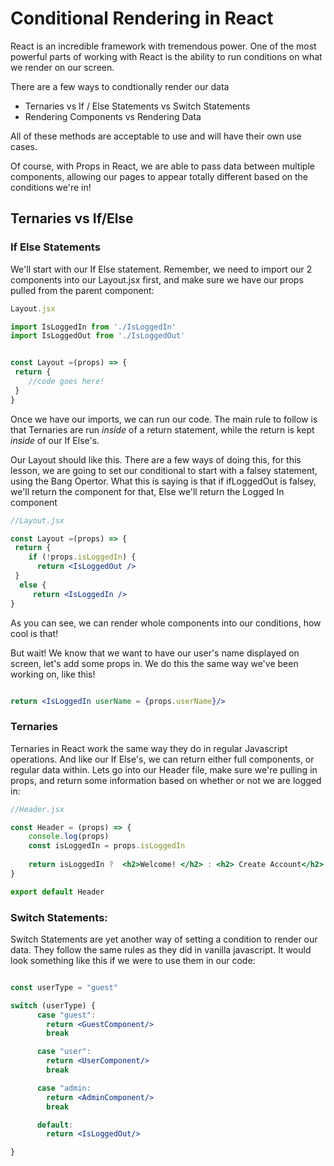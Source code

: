 # Conditional Rendering in React

React is an incredible framework with tremendous power. One of the most powerful parts of working with React is the ability to run conditions on what we render on our screen.

There are a few ways to condtionally render our data
- Ternaries vs If / Else Statements vs Switch Statements
- Rendering Components vs Rendering Data

All of these methods are acceptable to use and will have their own use cases.

Of course, with Props in React, we are able to pass data between multiple components, allowing our pages to appear totally different based on the conditions we're in!


## Ternaries vs If/Else


### If Else Statements

We'll start with our If Else statement. Remember, we need to import our 2 components into our Layout.jsx first, and make sure we have our props pulled from the parent component:


```jsx
Layout.jsx

import IsLoggedIn from './IsLoggedIn'
import IsLoggedOut from './IsLoggedOut'


const Layout =(props) => {
 return {
    //code goes here!
 }
}

```


Once we have our imports, we can run our code.  The main rule to follow is that Ternaries are run *inside* of a return statement, while the return is kept *inside* of our If Else's. 

Our Layout should like this. There are a few ways of doing this, for this lesson, we are going to set our conditional to start with a falsey statement, using the Bang Opertor. What this is saying is that if ifLoggedOut is falsey, we'll return the component for that, Else we'll return the Logged In component


```jsx
//Layout.jsx

const Layout =(props) => {
 return {
    if (!props.isLoggedIn) {
      return <IsLoggedOut />
 }
  else {
     return <IsLoggedIn />
}

```

As you can see, we can render whole components into our conditions, how cool is that!


But wait! We know that we want to have our user's name displayed on screen, let's add some props in. We do this the same way we've been working on, like this!

```jsx

return <IsLoggedIn userName = {props.userName}/>

```


### Ternaries

Ternaries in React work the same way they do in regular Javascript operations. And like our If Else's, we can return either full components, or regular data within. Lets go into our Header file, make sure we're pulling in props, and return some information based on whether or not we are logged in:

```jsx
//Header.jsx

const Header = (props) => {
    console.log(props)
    const isLoggedIn = props.isLoggedIn
    
    return isLoggedIn ?  <h2>Welcome! </h2> : <h2> Create Account</h2>
}

export default Header
```

### Switch Statements:

Switch Statements are yet another way of setting a condition to render our data. They follow the same rules as they did in vanilla javascript. It would look something like this if we were to use them in our code:

```jsx

const userType = "guest"

switch (userType) {
      case "guest":
        return <GuestComponent/>
        break

      case "user":
        return <UserComponent/>
        break

      case "admin:
        return <AdminComponent/>
        break

      default:
        return <IsLoggedOut/>

}
```
